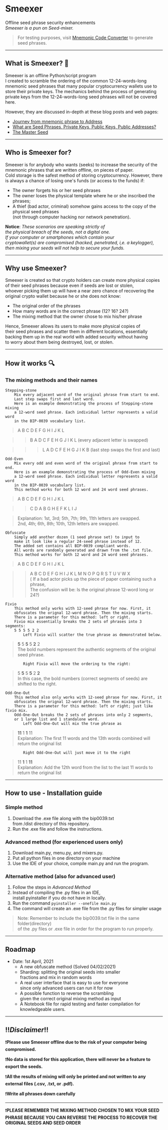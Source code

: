 # Smeexer
Offline seed phrase security enhancements \
*Smeexer is a pun on Seed-mixer.*

>For testing purposes, visit [Mnemonic Code Converter](https://iancoleman.io/bip39/)
> to generate seed phrases.
***
## What is Smeexer? :thinking:

Smeexer is an offline Python/script program  
I created to scramble the ordering of the 
common 12-24-words-long mnemonic seed phrases
that many popular cryptocurrency wallets use to  
store their private keys.
The mechanics behind the process of generating 
private keys from the 12-24-words-long seed phrases
will not be covered here. 

However, they are discussed in-depth at these blog posts and web pages:
* [Journey from mnemonic phrase to Address](https://medium.com/mycrypto/the-journey-from-mnemonic-phrase-to-address-6c5e86e11e14)
* [What are Seed Phrases, Private Keys, Public Keys, Public Addresses?
](https://idoneus.io/support-hub/what-are-seed-phrases-private-keys-public-keys-public-addresses/) 
* [The Master Seed](https://ledger.readthedocs.io/en/latest/background/master_seed.html)
***
## Who is Smeexer for?

Smeexer is for anybody who wants (seeks) to increase
the security of the mnemonic phrases that are written offline,
on pieces of paper.\
Cold storage is the safest method of storing cryptocurrency.
However, there is always a chance of losing one's funds (or access to the funds)
if: 
- The owner forgets his or her seed phrases 
- The owner loses the physical template where he or she inscribed the phrases; 
- A thief (bad actor, criminal) somehow gains access to the copy of the physical seed phrases\
  (not through computer hacking nor network penetration).

**Notice**: *These scenarios are speaking strictly of\
the physical breach of the seeds, not a digital one.\
If your computer or smartphones which contain your\
cryptowallet(s) are compromised (hacked, penetrated, i,e. a keylogger),\
then mixing your seeds will not help to secure your funds.*
***
## Why use Smeexer?
Smeexer is created so that crypto holders can create more physical copies\
of their seed phrases because even if seeds are lost or stolen,\
whoever picking them up will have a near zero chance of recovering the\
original crypto wallet because he or she does not know:
- The original order of the phrases
- How many words are in the correct phrase (12? 16? 24?)
- The mixing method that the owner chose to mix his/her phrase

Hence, Smeexer allows its users to make more physical copies of\
their seed phrases and scatter them in different locations, essentially\
backing them up in the real world with added security without having\
to worry about them being destroyed, lost, or stolen.

---

## How it works :mag:
### The mixing methods and their names

    Stepping-stone
        Mix every adjacent word of the original phrase from start to end.
        Last step swaps first and last word.
        Here is an example demonstrating the process of Stepping-stone mixing
        a 12-word seed phrase. Each individual letter represents a valid word
        in the BIP-0039 vocabulary list.
> A B C D E F G H I J K L

>> B A D C F E H G J I K L (every adjacent letter is swapped)

>>> L A D C F E H G J I K B (last step swaps the first and last)
    
    Odd-Even
        Mix every odd and even word of the original phrase from start to end.
        Here is an example demonstrating the process of Odd-Even mixing
        a 12-word seed phrase. Each individual letter represents a valid word
        in the BIP-0039 vocabulary list. 
        This method works for both 12 word and 24 word seed phrases.
> A B C D E F G H I J K L

>> C D A B G H E F K L I J

> Explanation: 1st, 3rd; 5th, 7th; 9th, 11th letters are swapped.\
> 2nd, 4th; 6th, 8th; 10th, 12th letters are swapped.

    Obfuscate
        Simply add another dozen (1 seed phrase set) to input to 
        make it look like a regular 24-seed phrase instead of 12.
        The added set contains all BIP-0039 compliant words.
        All words are randomly generated and drawn from the .txt file.
        This method works for both 12 word and 24 word seed phrases.
>A B C D E F G H I J K L

>>A B C D E F G H I J K L M N O P Q R S T U V W X \
> ( If a bad actor picks up the piece of paper containing such a phrase,\
> The confusion will be: Is the original phrase 12-word long or 24?)
    
    Fivio
        This method only works with 12-seed phrase for now. First, it 
        obfuscates the orignal 12-word phrase. Then the mixing starts.
        There is a parameter for this method: left or right.
        Fivio mix essentially breaks the 2 sets of phrases into 3 segments:
        5 5 5 5 2 2 
            Left Fivio will scatter the true phrase as demonstrated below.
> **5** 5 **5** 5 **2** 2   
> The bold numbers represent the authentic segments of the original seed phrase.
            
            Right Fivio will move the ordering to the right:
> 5 **5** 5 **5** 2 **2**  
> In this case, the bold numbers (correct segments of seeds) are shifted to the right.

    Odd-One-Out
        This method also only works with 12-seed phrase for now. First, it 
        obfuscates the orignal 12-word phrase. Then the mixing starts.
        There is a parameter for this method: left or right; just like fivio mix.
        Odd-One-Out breaks the 2 sets of phrases into only 2 segments, 
        or 1 large list and 1 standalone word.
            Left Odd-One-Out will mix the true phrase as
> **11** 1 **1** 11\
> Explanation: The first 11 words and the 13th words combined will return the original list 
 
            Right Odd-One-Out will just move it to the right
> 11 **1** 1 **11**\
> Explanation: Add the 12th word from the list to the last 11 words to return the original list
---

## How to use - Installation guide
### Simple method
1. Download the .exe file along with the bip0039.txt \
from /dist directory of this repository.  
2. Run the .exe file and follow the instructions.

### Advanced method (for experienced users only)
1. Download main.py, menu.py, and mixers.py.
2. Put all python files in one directory on your machine
3. Use the IDE of your choice, compile main.py and run the program. 

### Alternative method (also for advanced user)
1. Follow the steps in *Advanced Method*
2. Instead of compiling the .py files in an IDE,  
install pyinstaller if you do not have in locally.
3. Run the command  ``` pyinstaller --onefile main.py ```
4. The command will create an .exe file from the .py files for simpler usage

> Note: Remember to include the bip0039.txt file in the same folder(directory)  
> of the .py files or .exe file in order for the program to run properly.


---


## Roadmap
- Date: 1st April, 2021
    - A new obfuscate method (Solved 04/02/2021)
    - Sharding: splitting the original seeds into smaller\
      fractions and mix in random words 
    - A real user interface that is easy to use for everyone\
        since only advanced users can run it for now
    - A possible function to reverse the scrambling\
    given the correct original mixing method as input 
    - A Notebook file for rapid testing and faster compilation for 
    knowledgeable users. 
      

---

## :bangbang:*Disclaimer*:bangbang: 
:heavy_exclamation_mark:**Please use Smeexer offline due to the risk of
your computer being compromised.**

:heavy_exclamation_mark:**No data is stored for this application, 
there will never be a feature to export the seeds.**

:heavy_exclamation_mark:**All the results of mixing will only be printed and not written
to any external files (.csv, .txt, or .pdf).**

:heavy_exclamation_mark:**Write all phrases down carefully**

---

:heavy_exclamation_mark:**PLEASE REMEMBER THE MIXING METHOD CHOSEN TO MIX YOUR SEED PHRASE
BECAUSE YOU CAN REVERSE THE PROCESS TO RECOVER THE ORIGINAL SEEDS AND SEED ORDER**
